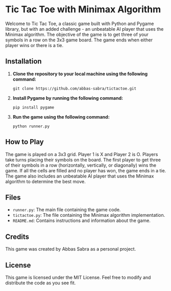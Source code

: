 # Tic Tac Toe with Minimax Algorithm
Welcome to Tic Tac Toe, a classic game built with Python and Pygame library, but with an added challenge - an unbeatable AI player that uses the Minimax algorithm. The objective of the game is to get three of your symbols in a row on the 3x3 game board. The game ends when either player wins or there is a tie.

## Installation
1. **Clone the repository to your local machine using the following command:**

   `git clone https://github.com/abbas-sabra/tictactoe.git`

2. **Install Pygame by running the following command:**

   `pip install pygame`

3. **Run the game using the following command:**

   `python runner.py`
   
## How to Play
The game is played on a 3x3 grid.
Player 1 is X and Player 2 is O.
Players take turns placing their symbols on the board.
The first player to get three of their symbols in a row (horizontally, vertically, or diagonally) wins the game.
If all the cells are filled and no player has won, the game ends in a tie.
The game also includes an unbeatable AI player that uses the Minimax algorithm to determine the best move.

## Files
+ `runner.py`: The main file containing the game code.
+ `tictactoe.py`: The file containing the Minimax algorithm implementation.
+ `README.md`: Contains instructions and information about the game.

## Credits
This game was created by Abbas Sabra as a personal project.

## License
This game is licensed under the MIT License. Feel free to modify and distribute the code as you see fit.
